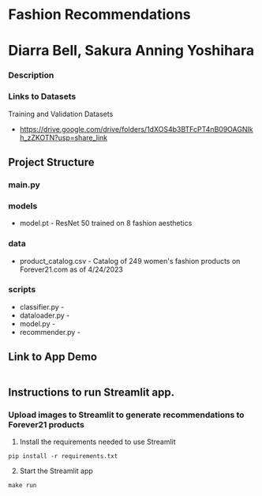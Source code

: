 # Fashion Recommendations
# Diarra Bell, Sakura Anning Yoshihara

### Description 
<Insert Description>


### Links to Datasets
Training and Validation Datasets
- https://drive.google.com/drive/folders/1dXOS4b3BTFcPT4nB09OAGNIkh_zZKOTN?usp=share_link


## Project Structure

### main.py
<insert description>

### models
- model.pt - ResNet 50 trained on 8 fashion aesthetics 

### data
- product_catalog.csv - Catalog of 249 women's fashion products on Forever21.com as of 4/24/2023

### scripts
- classifier.py - 
- dataloader.py - 
- model.py - 
- recommender.py - 

## Link to App Demo
```

```
## Instructions to run Streamlit app. 
### Upload images to Streamlit to generate recommendations to Forever21 products 
1. Install the requirements needed to use Streamlit
```
pip install -r requirements.txt
```
2. Start the Streamlit app
```
make run
```
